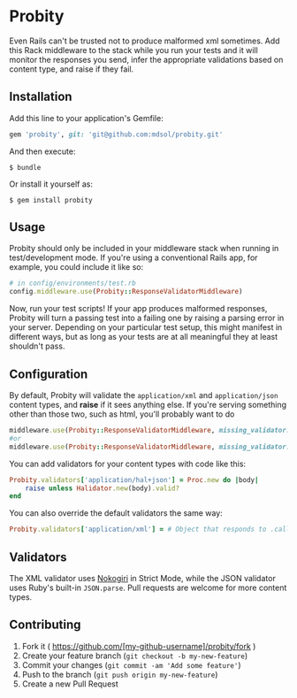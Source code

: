 # Probity

Even Rails can't be trusted not to produce malformed xml sometimes. Add this Rack middleware to the stack while you run your tests and it will monitor the responses you send, infer the appropriate validations based on content type, and raise if they fail.

## Installation

Add this line to your application's Gemfile:

```ruby
gem 'probity', git: 'git@github.com:mdsol/probity.git'
```

And then execute:

    $ bundle

Or install it yourself as:

    $ gem install probity

## Usage

Probity should only be included in your middleware stack when running in test/development mode. If you're using a conventional Rails app, for example, you could include it like so:

```ruby
# in config/environments/test.rb
config.middleware.use(Probity::ResponseValidatorMiddleware)
```

Now, run your test scripts! If your app produces malformed responses, Probity will turn a passing test into a failing one by raising a parsing error in your server. Depending on your particular test setup, this might manifest in different ways, but as long as your tests are at all meaningful they at least shouldn't pass.

## Configuration

By default, Probity will validate the `application/xml` and `application/json` content types, and **raise** if it sees anything else. If you're serving something other than those two, such as html, you'll probably want to do

```ruby
middleware.use(Probity::ResponseValidatorMiddleware, missing_validator: :warn)
#or
middleware.use(Probity::ResponseValidatorMiddleware, missing_validator: :ignore)
```

You can add validators for your content types with code like this:

```ruby
Probity.validators['application/hal+json'] = Proc.new do |body|
	raise unless Halidator.new(body).valid?
end
```
You can also override the default validators the same way:

```ruby
Probity.validators['application/xml'] = # Object that responds to .call(str)
```

## Validators

The XML validator uses [Nokogiri](http://www.nokogiri.org/) in Strict Mode, while the JSON validator uses Ruby's built-in `JSON.parse`. Pull requests are welcome for more content types. 

## Contributing

1. Fork it ( https://github.com/[my-github-username]/probity/fork )
2. Create your feature branch (`git checkout -b my-new-feature`)
3. Commit your changes (`git commit -am 'Add some feature'`)
4. Push to the branch (`git push origin my-new-feature`)
5. Create a new Pull Request
